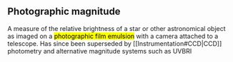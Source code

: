 ## Photographic magnitude
A measure of the relative brightness of a star or other astronomical object as imaged on a <mark class="hltr-grey">photographic film emulsion</mark> with a camera attached to a telescope. Has since been superseded by [[Instrumentation#CCD|CCD]] photometry and alternative magnitude systems such as UVBRI